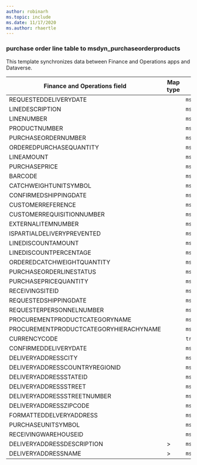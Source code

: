 ```yaml
---
author: robinarh
ms.topic: include
ms.date: 11/17/2020
ms.author: rhaertle
---
```


### purchase order line table to msdyn_purchaseorderproducts

This template synchronizes data between Finance and Operations apps and Dataverse.

Finance and Operations field | Map type | Customer engagement field | Default value
---|---|---|---
REQUESTEDDELIVERYDATE |  | `msdyn_dateexpected` | 
LINEDESCRIPTION |  | `msdyn_description` | 
LINENUMBER |  | `msdyn_lineorder` | 
PRODUCTNUMBER |  | `msdyn_product.msdyn_productnumber` | 
PURCHASEORDERNUMBER |  | `msdyn_purchaseorder.msdyn_name` | 
ORDEREDPURCHASEQUANTITY |  | `msdyn_quantity` | 
LINEAMOUNT |  | `msdyn_lineamount` | 
PURCHASEPRICE |  | `msdyn_unitcost` | 
BARCODE |  | `msdyn_barcode` | 
CATCHWEIGHTUNITSYMBOL |  | `msdyn_catchweightunitsymbol.msdyn_symbol` | 
CONFIRMEDSHIPPINGDATE |  | `msdyn_confirmedshippingdate` | 
CUSTOMERREFERENCE |  | `msdyn_customerreference` | 
CUSTOMERREQUISITIONNUMBER |  | `msdyn_customerrequisitionnumber` | 
EXTERNALITEMNUMBER |  | `msdyn_externalitemnumber` | 
ISPARTIALDELIVERYPREVENTED |  | `msdyn_ispartialdeliveryprevented` | 
LINEDISCOUNTAMOUNT |  | `msdyn_linediscountamount` | 
LINEDISCOUNTPERCENTAGE |  | `msdyn_linediscountpercentage` | 
ORDEREDCATCHWEIGHTQUANTITY |  | `msdyn_orderedcatchweightquantity` | 
PURCHASEORDERLINESTATUS |  | `msdyn_purchaseorderlinestatus` | 
PURCHASEPRICEQUANTITY |  | `msdyn_purchasepricequantity` | 
RECEIVINGSITEID |  | `msdyn_receivingsiteid.msdyn_siteid` | 
REQUESTEDSHIPPINGDATE |  | `msdyn_requestedshippingdate` | 
REQUESTERPERSONNELNUMBER |  | `msdyn_requesterpersonnelnumber.cdm_workernumber` | 
PROCUREMENTPRODUCTCATEGORYNAME |  | `msdyn_procurementproductcategory.msdyn_name` | 
PROCUREMENTPRODUCTCATEGORYHIERACHYNAME |  | `msdyn_procurementproductcategory.msdyn_hierarchy.msdyn_name` | 
CURRENCYCODE |  | `transactioncurrencyid.isocurrencycode` | 
CONFIRMEDDELIVERYDATE |  | `msdyn_confirmeddeliverydate` | 
DELIVERYADDRESSCITY |  | `msdyn_deliveryaddresscity` | 
DELIVERYADDRESSCOUNTRYREGIONID |  | `msdyn_deliveryaddresscountryregionid` | 
DELIVERYADDRESSSTATEID |  | `msdyn_deliveryaddressstate` | 
DELIVERYADDRESSSTREET |  | `msdyn_deliveryaddressstreet` | 
DELIVERYADDRESSSTREETNUMBER |  | `msdyn_deliveryaddressstreetnumber` | 
DELIVERYADDRESSZIPCODE |  | `msdyn_deliveryaddresszipcode` | 
FORMATTEDDELVERYADDRESS |  | `msdyn_formatteddeliveryaddress` | 
PURCHASEUNITSYMBOL |  | `msdyn_unit.msdyn_symbol` | 
RECEIVINGWAREHOUSEID |  | `msdyn_associatetowarehouse.msdyn_warehouseidentifier` | 
DELIVERYADDRESSDESCRIPTION | > | `msdyn_deliveryaddressdescription` | 
DELIVERYADDRESSNAME | > | `msdyn_deliveryaddressname` | 
